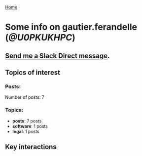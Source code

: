 [Home](https://kelu124.github.io/echommunity/)

# Some info on __gautier.ferandelle__ (_@U0PKUKHPC_)


## [Send me a Slack Direct message](https://echopen.slack.com/messages/@gautier.ferandelle/).

## Topics of interest

### Posts: 

Number of posts: 7

### Topics:

* __posts__: 7 posts
* __software__: 1 posts
* __legal__: 1 posts

## Key interactions 

